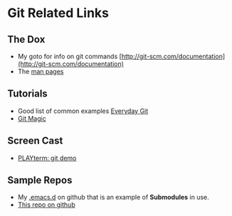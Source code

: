 Git Related Links
=================

The Dox
-------
- My goto for info on git commands [http://git-scm.com/documentation](http://git-scm.com/documentation)
- The [man pages](http://www.kernel.org/pub/software/scm/git/docs/)

Tutorials
---------
- Good list of common examples [Everyday Git](http://schacon.github.com/git/everyday.html)
- [Git Magic](http://www-cs-students.stanford.edu/~blynn/gitmagic/index.html)

Screen Cast
-----------
- [PLAYterm: git demo](http://playterm.org/r/simple-git-demo-1323881492)

Sample Repos
------------
- My [.emacs.d](https://github.com/clok/.emacs.d) on github that is an example of **Submodules** in use.
- [This repo on github](https://github.com/clok/git-tuts)
